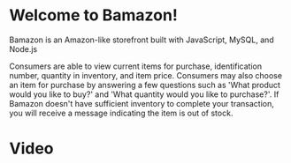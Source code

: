 # Welcome to Bamazon! 

Bamazon is an Amazon-like storefront built with JavaScript, MySQL, and Node.js


Consumers are able to view current items for purchase, identification number, quantity in inventory, and item price. Consumers may also choose an item for purchase by answering a few questions such as 'What product would you like to buy?' and 'What quantity would you like to purchase?'. If Bamazon doesn't have sufficient inventory to complete your transaction, you will receive a message indicating the item is out of stock.

# Video

